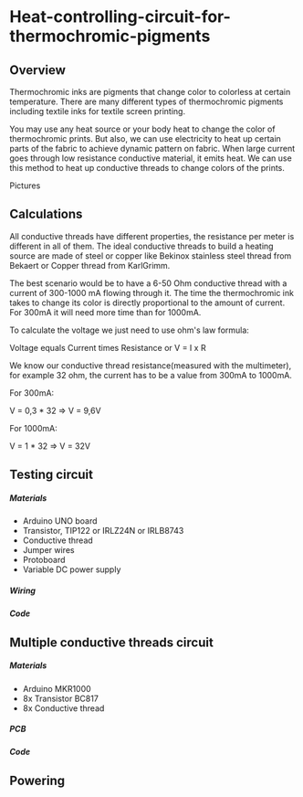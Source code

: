 # Heat-controlling-circuit-for-thermochromic-pigments

## Overview
Thermochromic inks are pigments that change color to colorless at certain temperature. There are many different types of thermochromic pigments including textile inks for textile screen printing.

You may use any heat source or your body heat to change the color of thermochromic prints. But also, we can use electricity to heat up certain parts of the fabric to achieve dynamic pattern on fabric.
When large current goes through low resistance conductive material, it emits heat. We can use this method to heat up conductive threads to change colors of the prints.

Pictures

## Calculations
All conductive threads have different properties, the resistance per meter is different in all of them.
The ideal conductive threads to build a heating source are made of steel or copper like Bekinox stainless steel thread from Bekaert or Copper thread from KarlGrimm.

The best scenario would be to have a 6-50 Ohm conductive thread with a current of 300-1000 mA flowing through it. The time the thermochromic ink takes to change its color is directly proportional to the amount of current. For 300mA it will need more time than for 1000mA.

To calculate the voltage we just need to use ohm's law formula:

Voltage equals Current times Resistance or V = I x R

We know our conductive thread resistance(measured with the multimeter), for example 32 ohm, the current has to be a value from 300mA to 1000mA.

For 300mA:

V = 0,3 * 32 => V = 9,6V

For 1000mA:

V = 1 * 32 => V = 32V

## Testing circuit

##### Materials
- Arduino UNO board
- Transistor, TIP122 or IRLZ24N or IRLB8743
- Conductive thread
- Jumper wires
- Protoboard
- Variable DC power supply

##### Wiring

##### Code

## Multiple conductive threads circuit

##### Materials
- Arduino MKR1000
- 8x Transistor BC817
- 8x Conductive thread

##### PCB

##### Code



## Powering




